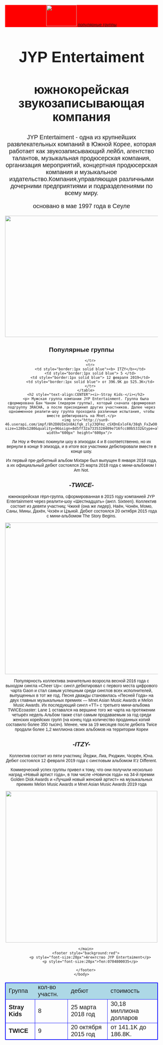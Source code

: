 <html>
    <title>JYP Entertaiment</title>
    <body style="font-family:sans-serif">
        <header style="background:red">
            <img src="https://yt3.ggpht.com/fxlLUAZQPfYiK_6B-8ZQDbT1C_o-LkTTT75RO_JZ_78SbTSrNrRHB-X7nJkUJYKUb2XOos_Tnw=s900-c-k-c0x00ffffff-no-rj" width="100px" height="70px"/>
            <a href="#popular">популярные группы</a>
        </header>
        <main style="text-align:center">
             <h1 style="font-size:50px;text-align:center">JYP Entertaiment</h1>
             <h2 style="font-size:40px;text-align:center" >южнокорейская звукозаписывающая компания</h2>
             <p style="font-size:20px">JYP Entertaiment - одна из крупнейших развлекательных компаний в Южной Корее, которая работает как звукозаписывающий лейбл, агентство талантов, музыкальная продюсерская компания, организация мероприятий, концертная продюсерская компания и музыкальное издательство.Компания,управляющая различными дочерними предприятиями и подразделениями по всему миру.</p>
             <p style="font-size:20px"> основано в мае 1997 года в Сеуле</p>
         <img src="https://nft-arty.com/wp-content/uploads/2022/04/1647966617-untitled-1.jpg" width="600px" height="400px"/>  
         <h2 id="popular">Популярные группы</h2>
        <table style="font-size:20px;border:1px solid blue;border-collapse: collapse">
            <tr style="font-size:20px;border:1px solid blue;background: lightblue">
              <td>Группа</td>
              <td>кол-во участн.</td>
              <td>дебют</td>
              <td>стоимость </td>
            </tr>
            <tr style="font-size:20px;border:1px solid blue">
                <td style="border:1px solid blue"><b> Stray Kids</b></td>
                <td style="border:1px solid blue">8</td>
                <td style="border:1px solid blue">25 марта 2018 год</td>
                <td style="border:1px solid blue">30,18 миллиона долларов</td>
            </tr>
            <tr style="font-size:20px;border:1px solid blue">
                <td style="border:1px solid blue"><b> TWICE </b> </td>
                <td style="border:1px solid blue">9</td>
                <td style="border:1px solid blue">20 октября 2015 год</td>
                <td>от 141.1K до 186.8K.</td>

            </tr>
            <tr>
            <td style="border:1px solid blue"><b> ITZY</b></td>
            <td style="border:1px solid blue"> 5 </td>
            <td style="border:1px solid blue"> 12 февраля 2019</td>
            <td style="border:1px solid blue"> от 396.9K до 525.3K</td>
            </tr>
        </table>
        <h2 style="text-align:CENTER"><i>-Stray Kids-</i></h2>
        <p> Мужская группа компании JYP Entertainment. Группа была сформирована Бан Чаном (лидером группы), который сначала сформировал подгруппу 3RACHA, а после присоединил других участников. Далее через одноименное реалити-шоу группа проходила различные испытания, чтобы вместе дебютировать на Mnet.</p>
        <img src="http://sun9-46.userapi.com/impf/8h2D8UIm1n8Aifqk_zlyJ3QFmz_cSXDnExloFA/38qh_FxZwO0.jpg?size=1280x1280&quality=96&sign=8d5ff32a7335328409e716fcc80b5332&type=album" width="600px" height="600px"/>  
<p>Ли Ноу и Феликс покинули шоу в эпизодах 4 и 8 соответственно, но их вернули в конце 9 эпизода, и в итоге все участники дебютировали вместе в конце шоу.</p>

<p>Их первый пре-дебютный альбом Mixtape был выпущен 8 января 2018 года, а их официальный дебют состоялся 25 марта 2018 года с мини-альбомом I Am Not.</p>
<h2 style="text-align:CENTER"><i>-TWICE-</i></h2>
<p>южнокорейская гёрл-группа, сформированная в 2015 году компанией JYP Entertainment через реалити-шоу «Шестнадцать» (англ. Sixteen). Коллектив состоит из девяти участниц: Чжихё (она же лидер), Наён, Чонён, Момо, Саны, Мины, Дахён, Чхэён и Цзыюй. Дебют состоялся 20 октября 2015 года с мини-альбомом The Story Begins.</p>
<img src="https://upload.wikimedia.org/wikipedia/commons/thumb/3/34/Twice_performing_at_the_Forum_in_Inglewood%2C_California_on_February_15%2C_2022.jpg/800px-Twice_performing_at_the_Forum_in_Inglewood%2C_California_on_February_15%2C_2022.jpg" width="600px" height="500px"/>  

<p>Популярность коллектива значительно возросла весной 2016 года с выходом сингла «Cheer Up»: сингл дебютировал с первого места цифрового чарта Gaon и стал самым успешным среди синглов всех исполнителей, выпущенных в тот же год. Песня дважды становилась «Песней Года» на двух главных музыкальных премиях — Mnet Asian Music Awards и Melon Music Awards. Их последующий сингл «TT» с третьего мини-альбома TWICEcoaster: Lane 1 оставался на вершине того же чарта на протяжении четырёх недель Альбом также стал самым продаваемым за год среди женских корейских групп (на конец года количество проданных копий составило более 350 тысяч). Менее, чем за 19 месяцев после дебюта Twice продали более 1,2 миллиона своих альбомов на территории Кореи</p>
<h2 style="text-align:CENTER"><i>-ITZY-</i></h2>
<p> Коллектив состоит из пяти участниц: Йеджи, Лиа, Рюджин, Чхэрён, Юна. Дебют состоялся 12 февраля 2019 года с сингловым альбомом It’z Different.

Коммерческий успех группы привел к тому, что они получили несколько наград «Новый артист года», в том числе «Новичок года» на 34-й премии Golden Disk Awards и «Лучший новый женский артист» на музыкальных премиях Melon Music Awards и Mnet Asian Music Awards 2019 года</p>
<img src="https://upload.wikimedia.org/wikipedia/commons/thumb/a/a9/Itzy_for_Marie_Claire_Korea_X_Burberry_on_080422.jpg/800px-Itzy_for_Marie_Claire_Korea_X_Burberry_on_080422.jpg" width="500px" height="500px"/> 


        </main>
        <footer style="background:red">
            <p style="font-size:20px">Агентство JYP Entertaiment</p>
            <p style="font-size:20px">Тел:0704800035</p>

        </footer>
    </body>
</html>
